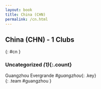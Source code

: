 ```yaml
---
layout: book
title: China (CHN)
permalink: /cn.html
---
```


## China (CHN) - 1 Clubs
{: #cn }









### Uncategorized _(1)_{:.count}

Guangzhou Evergrande   _#guangzhou_{: .key} <br>
{: .team #guangzhou }


 
